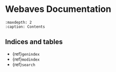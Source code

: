 # Webaves Documentation

```{toctree}
:maxdepth: 2
:caption: Contents

```

## Indices and tables

* {ref}`genindex`
* {ref}`modindex`
* {ref}`search`
